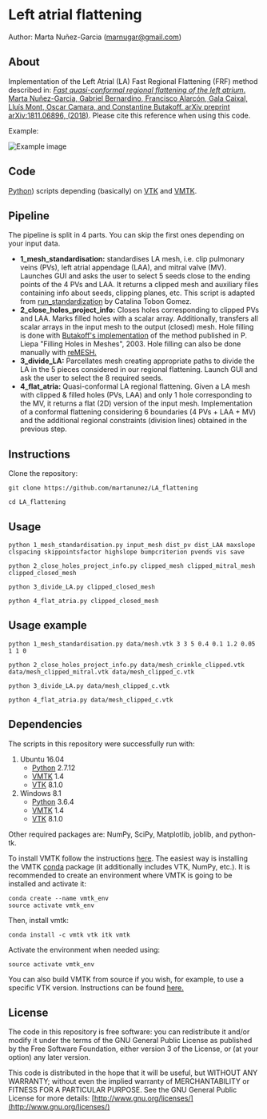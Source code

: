 # Left atrial flattening
Author: Marta Nuñez-Garcia (marnugar@gmail.com)

## About
Implementation of the Left Atrial (LA) Fast Regional Flattening (FRF) method described in:
[*Fast quasi-conformal regional flattening of the left atrium*. Marta Nuñez-Garcia, Gabriel Bernardino, Francisco Alarcón, Gala Caixal, Lluís Mont, Oscar Camara, and Constantine Butakoff. arXiv preprint arXiv:1811.06896, (2018)](https://arxiv.org/pdf/1811.06896.pdf). Please cite this reference when using this code.

Example:

![Example image](https://github.com/martanunez/LA_flattening/blob/master/example_im.png)

## Code
[Python](https://www.python.org/)) scripts depending (basically) on [VTK](https://vtk.org/) and [VMTK](http://www.vmtk.org/). 

## Pipeline
The pipeline is split in 4 parts. You can skip the first ones depending on your input data.


- **1_mesh_standardisation:** standardises LA mesh, i.e. clip pulmonary veins (PVs), left atrial appendage (LAA), and mitral valve (MV). Launches GUI and asks the user to select 5 seeds close to the ending points of the 4 PVs and LAA. It returns a clipped mesh and auxiliary files containing info about seeds, clipping planes, etc. This script is adapted from [run_standardization](https://github.com/catactg/SUM) by Catalina Tobon Gomez. 
- **2_close_holes_project_info:** Closes holes corresponding to clipped PVs and LAA. Marks filled holes with a scalar array. Additionally, transfers all scalar arrays in the input mesh to the output (closed) mesh. Hole filling is done with [Butakoff's implementation](https://github.com/cbutakoff/tools/tree/master/FillSurfaceHoles) of the method published in P. Liepa "Filling Holes in Meshes", 2003. Hole filling can also be done manually with [reMESH.](http://remesh.sourceforge.net/)
- **3_divide_LA:** Parcellates mesh creating appropriate paths to divide the LA in the 5 pieces considered in our regional flattening. Launch GUI and ask the user to select the 8 required seeds.
- **4_flat_atria:** Quasi-conformal LA regional flattening. Given a LA mesh with clipped & filled holes (PVs, LAA) and only 1 hole corresponding to the MV, it returns a flat (2D) version of the input mesh. Implementation of a conformal flattening considering 6 boundaries (4 PVs + LAA + MV) and the additional regional constraints (division lines) obtained in the previous step.

## Instructions
Clone the repository:
```
git clone https://github.com/martanunez/LA_flattening

cd LA_flattening
```

## Usage
```
python 1_mesh_standardisation.py input_mesh dist_pv dist_LAA maxslope clspacing skippointsfactor highslope bumpcriterion pvends vis save 

python 2_close_holes_project_info.py clipped_mesh clipped_mitral_mesh clipped_closed_mesh

python 3_divide_LA.py clipped_closed_mesh

python 4_flat_atria.py clipped_closed_mesh
```

## Usage example
```
python 1_mesh_standardisation.py data/mesh.vtk 3 3 5 0.4 0.1 1.2 0.05 1 1 0

python 2_close_holes_project_info.py data/mesh_crinkle_clipped.vtk data/mesh_clipped_mitral.vtk data/mesh_clipped_c.vtk

python 3_divide_LA.py data/mesh_clipped_c.vtk

python 4_flat_atria.py data/mesh_clipped_c.vtk
```

## Dependencies
The scripts in this repository were successfully run with:
1. Ubuntu 16.04
    - [Python](https://www.python.org/) 2.7.12
    - [VMTK](http://www.vmtk.org/) 1.4
    - [VTK](https://vtk.org/) 8.1.0
2. Windows 8.1
    - [Python](https://www.python.org/) 3.6.4
    - [VMTK](http://www.vmtk.org/) 1.4
    - [VTK](https://vtk.org/) 8.1.0
  
Other required packages are: NumPy, SciPy, Matplotlib, joblib, and python-tk.  

To install VMTK follow the instructions [here](http://www.vmtk.org/download/). The easiest way is installing the VMTK [conda](https://docs.conda.io/en/latest/) package (it additionally includes VTK, NumPy, etc.). It is recommended to create an environment where VMTK is going to be installed and activate it:

```
conda create --name vmtk_env
source activate vmtk_env
```
Then, install vmtk:
```
conda install -c vmtk vtk itk vmtk
```
Activate the environment when needed using:
```
source activate vmtk_env
```
You can also build VMTK from source if you wish, for example, to use a specific VTK version. Instructions can be found [here.](http://www.vmtk.org/download/)


## License
The code in this repository is free software: you can redistribute it and/or modify it under the terms of the GNU General Public License as published by the Free Software Foundation, either version 3 of the License, or (at your option) any later version.

This code is distributed in the hope that it will be useful, but WITHOUT ANY WARRANTY; without even the implied warranty of MERCHANTABILITY or FITNESS FOR A PARTICULAR PURPOSE. See the GNU General Public License for more details: [http://www.gnu.org/licenses/](http://www.gnu.org/licenses/)

